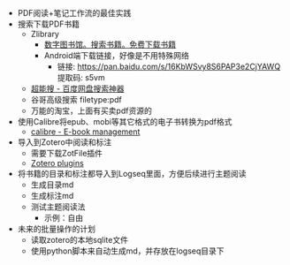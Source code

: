 - PDF阅读+笔记工作流的最佳实践
- 搜索下载PDF书籍
	- Zlibrary
		- [数字图书馆。搜索书籍。免费下载书籍](https://zh.book4you.org/)
		- Android端下载链接，好像是不用特殊网络
			- 链接: https://pan.baidu.com/s/16KbWSvy8S6PAP3e2CjYAWQ 提取码: s5vm
	- [超能搜 - 百度网盘搜索神器](https://www.chaonengsou.com/)
	- 谷哥高级搜索 filetype:pdf
	- 万能的淘宝，上面有买卖pdf资源的
- 使用Calibre将epub、mobi等其它格式的电子书转换为pdf格式
	- [calibre - E-book management](https://calibre-ebook.com/)
- 导入到Zotero中阅读和标注
	- 需要下载ZotFile插件
	- [Zotero plugins](https://www.zotero.org/support/plugins)
- 将书籍的目录和标注都导入到Logseq里面，方便后续进行主题阅读
	- 生成目录md
	- 生成标注md
	- 测试主题阅读法
		- 示例：自由
- 未来的批量操作的计划
	- 读取zotero的本地sqlite文件
	- 使用python脚本来自动生成md，并存放在logseq目录下